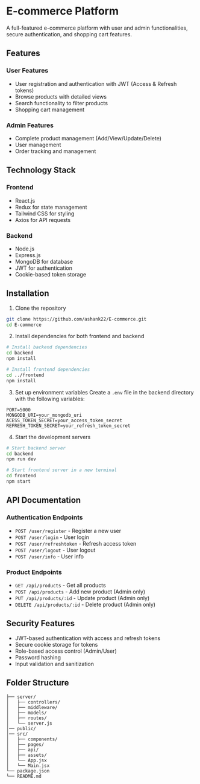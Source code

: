# E-commerce Platform

A full-featured e-commerce platform with user and admin functionalities, secure authentication, and shopping cart features.

## Features

### User Features
- User registration and authentication with JWT (Access & Refresh tokens)
- Browse products with detailed views
- Search functionality to filter products
- Shopping cart management

### Admin Features
- Complete product management (Add/View/Update/Delete)
- User management
- Order tracking and management

## Technology Stack

### Frontend
- React.js
- Redux for state management
- Tailwind CSS for styling
- Axios for API requests

### Backend
- Node.js
- Express.js
- MongoDB for database
- JWT for authentication
- Cookie-based token storage

## Installation

1. Clone the repository
```bash
git clone https://github.com/ashank22/E-commerce.git
cd E-commerce
```

2. Install dependencies for both frontend and backend
```bash
# Install backend dependencies
cd backend
npm install

# Install frontend dependencies
cd ../frontend
npm install
```

3. Set up environment variables
Create a `.env` file in the backend directory with the following variables:
```env
PORT=5000
MONGODB_URI=your_mongodb_uri
ACESS_TOKEN_SECRET=your_access_token_secret
REFRESH_TOKEN_SECRET=your_refresh_token_secret
```

4. Start the development servers
```bash
# Start backend server
cd backend
npm run dev

# Start frontend server in a new terminal
cd frontend
npm start
```

## API Documentation

### Authentication Endpoints
- `POST /user/register` - Register a new user
- `POST /user/login` - User login
- `POST /user/refreshtoken` - Refresh access token
- `POST /user/logout` - User logout
- `POST /user/info` - User info

### Product Endpoints
- `GET /api/products` - Get all products
- `POST /api/products` - Add new product (Admin only)
- `PUT /api/products/:id` - Update product (Admin only)
- `DELETE /api/products/:id` - Delete product (Admin only)


## Security Features

- JWT-based authentication with access and refresh tokens
- Secure cookie storage for tokens
- Role-based access control (Admin/User)
- Password hashing
- Input validation and sanitization

## Folder Structure

```
├── server/
│   ├── controllers/
│   ├── middleware/
│   ├── models/
│   ├── routes/
│   └── server.js
│── public/
│── src/
│   ├── components/
│   ├── pages/
│   ├── api/
│   ├── assets/
│   └── App.jsx
│   └── Main.jsx
└── package.json
└── README.md
```


